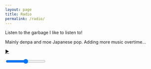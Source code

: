 ```yaml
---
layout: page
title: Radio
permalink: /radio/
---
```


Listen to the garbage I like to listen to!

Mainly denpa and moe Japanese pop. Adding more music overtime...


<div id="audio_controller" class="radio_controller">
  <audio id="radio_audio" src="http://104.167.119.161:47231/test" >
    Your browser doesn't support HTML5 audio. :(
  </audio>

  <a href="#" title="Play video" class="play_button">&#x25ba;</a>
  <div class="volume_control">
    <input id="volume_control" type="range" value="50" min="0" max="100"></input>
  </div>

</div>

<script src="//ajax.googleapis.com/ajax/libs/jquery/1.7.1/jquery.min.js"></script>
<script src="/assets/js/jquery.shoutcast.min.js"></script>

<script>

$( "#volume_control" ).on("change mousemove", function() {
  $("#radio_audio").prop("volume", $(this).val() / 100.0);
});

$( ".play_button" ).click(function() {
   $(this).toggleClass('paused');
   if ($(this).hasClass('paused')) {
     $('#radio_audio').trigger("play");
     $(this).html("&#9612;&#9612;");  
   } else {
     $('#radio_audio').trigger("pause");
     $(this).html("&#x25ba;");
   }

   return false;
});

</script>
